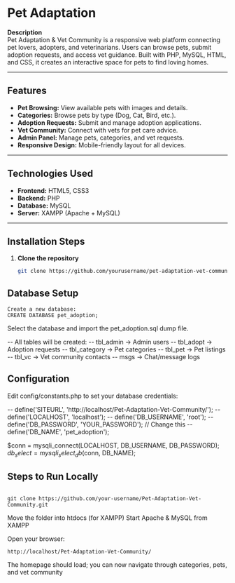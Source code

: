 # Pet Adaptation

**Description**  
Pet Adaptation & Vet Community is a responsive web platform connecting pet lovers, adopters, and veterinarians. Users can browse pets, submit adoption requests, and access vet guidance. Built with PHP, MySQL, HTML, and CSS, it creates an interactive space for pets to find loving homes.

---

## Features

- **Pet Browsing:** View available pets with images and details.  
- **Categories:** Browse pets by type (Dog, Cat, Bird, etc.).  
- **Adoption Requests:** Submit and manage adoption applications.  
- **Vet Community:** Connect with vets for pet care advice.  
- **Admin Panel:** Manage pets, categories, and vet requests.  
- **Responsive Design:** Mobile-friendly layout for all devices.  

---

## Technologies Used

- **Frontend:** HTML5, CSS3  
- **Backend:** PHP  
- **Database:** MySQL  
- **Server:** XAMPP (Apache + MySQL)  

---

## Installation Steps

1. **Clone the repository**  
   ```bash
   git clone https://github.com/yourusername/pet-adaptation-vet-community.git

## Database Setup

``` Open phpMyAdmin
Create a new database:
CREATE DATABASE pet_adoption;
```
Select the database and import the pet_adoption.sql dump file.

-- All tables will be created:
-- tbl_admin → Admin users
-- tbl_adopt → Adoption requests
-- tbl_category → Pet categories
-- tbl_pet → Pet listings
-- tbl_vc → Vet community contacts
-- msgs → Chat/message logs

## Configuration

Edit config/constants.php to set your database credentials:

-- define('SITEURL', 'http://localhost/Pet-Adaptation-Vet-Community/');
-- define('LOCALHOST', 'localhost');
-- define('DB_USERNAME', 'root');
-- define('DB_PASSWORD', 'YOUR_PASSWORD'); // Change this
-- define('DB_NAME', 'pet_adoption');

$conn = mysqli_connect(LOCALHOST, DB_USERNAME, DB_PASSWORD);
$db_select = mysqli_select_db($conn, DB_NAME);


## Steps to Run Locally

```Clone the repository:

git clone https://github.com/your-username/Pet-Adaptation-Vet-Community.git
```

Move the folder into htdocs (for XAMPP)
Start Apache & MySQL from XAMPP

Open your browser:
```
http://localhost/Pet-Adaptation-Vet-Community/
```
The homepage should load; you can now navigate through categories, pets, and vet community
